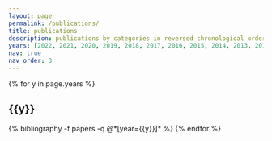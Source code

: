 ```yaml
---
layout: page
permalink: /publications/
title: publications
description: publications by categories in reversed chronological order. generated by jekyll-scholar.
years: [2022, 2021, 2020, 2019, 2018, 2017, 2016, 2015, 2014, 2013, 2012, 2011, 2010, 2009, 2008, 2007]
nav: true
nav_order: 3
---
```


<div class="publications">

{% for y in page.years %}
  <h2 class="year">{{y}}</h2>
  {% bibliography -f papers -q @*[year={{y}}]* %}
{% endfor %}

</div>
